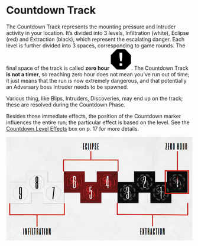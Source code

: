 # Countdown Track

The Countdown Track represents the mounting pressure and Intruder
activity in your location. It’s divided into 3 levels, Infiltration (white),
Eclipse (red) and Extraction (black), which represent the escalating
danger. Each level is further divided into 3 spaces, corresponding to
game rounds. The final space of the track is called **zero hour ![Zero Hour Icon](svg/icon-zero-hour.svg)**. The
Countdown Track **is not a timer**, so reaching zero hour does not mean
you’ve run out of time; it just means that the run is now extremely dangerous, and that potentially an Adversary boss Intruder needs to be
spawned.

Various thing, like Blips, Intruders, Discoveries, may end up on the
track; these are resolved during the Countdown Phase.

Besides those immediate effects, the position of the Countdown
marker influences the entire run; the particular effect is based on the
level. See the [Countdown Level Effects](countdown-level-effects.md) box on p. 17 for more details.

![Countdown Track](img/countdown-track.png "Countdown Track")